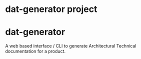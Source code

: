 # dat-generator project
# dat-generator

A web based interface / CLI to generate Architectural Technical documentation for a product.